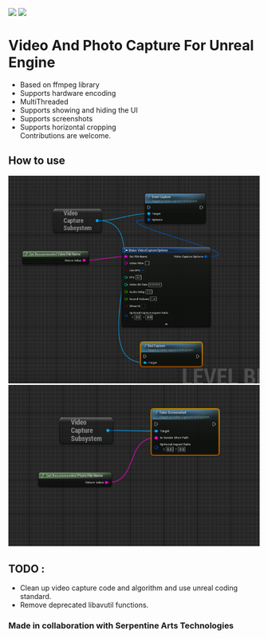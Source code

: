 ![](https://img.shields.io/badge/Status-Under%20Development-red) ![](https://img.shields.io/badge/Contribution-Help%20Needed-blue)
# Video And Photo Capture For Unreal Engine

- Based on ffmpeg library
- Supports hardware encoding
- MultiThreaded
- Supports showing and hiding the UI
- Supports screenshots
- Supports horizontal cropping  
Contributions are welcome.

## How to use
![](./.github/BeginRecord.png)   
![](./.github/Photo.png)
## TODO : 
- Clean up video capture code and algorithm and use unreal coding standard.
- Remove deprecated libavutil functions.
### Made in collaboration with Serpentine Arts Technologies
